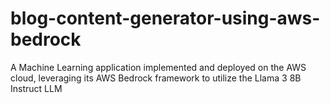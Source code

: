 # blog-content-generator-using-aws-bedrock
A Machine Learning application implemented and deployed on the AWS cloud, leveraging its AWS Bedrock framework to utilize the Llama 3 8B Instruct LLM
